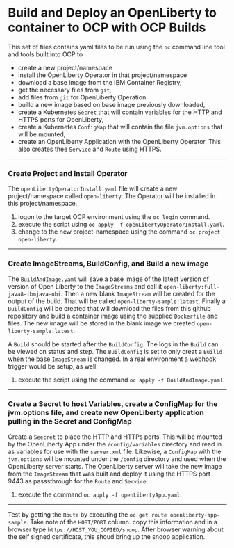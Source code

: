 # Build and Deploy an OpenLiberty to container to OCP with OCP Builds #

This set of files contains yaml files to be run using the `oc` command line tool and tools built into OCP to 
- create a new project/namespace
- install the OpenLiberty Operator in that project/namespace
- download a base image from the IBM Container Registry, 
- get the necessary files from `git`, 
- add files from `git` for OpenLiberty Operation
- builld a new image based on base image previously downloaded, 
- create a Kubernetes `Secret` that will contain variables for the HTTP and HTTPS ports for OpenLiberty,
- create a Kubernetes `ConfigMap` that will contain the file `jvm.options` that will be mounted,
- create an OpenLiberty Application with the OpenLiberty Operator.  This also creates thee `Service` and `Route` using HTTPS.
---
### Create Project and Install Operator ###

The `openLibertyOperatorInstall.yaml` file will create a new project/namespace called `open-liberty`.  The Operator will be installed in this project/namespace.

1. logon to the target OCP environment using the `oc login` command.
2. execute the script using `oc apply -f openLibertyOperatorInstall.yaml`.
3. change to the new project-namespace using the command `oc project open-liberty`.
---
### Create ImageStreams, BuildConfig, and Build a new image ###

The `BuildAndImage.yaml` will save a base image of the latest version of version of Open Liberty to the `ImageStreams` and call it `open-liberty:full-java8-ibmjava-ubi`.  Then a new blank `ImageStream` will be created for the output of the build.  That will be called `open-liberty-sample:latest`.  Finally a `BuildConfig` will be created that will download the files from this github repository and build a container image using the supplied `Dockerfile` and files.  The new image will be stored in the blank image we created `open-liberty-sample:latest`.

A `Build` should be started after the `BuildConfig`.  The logs in the `Build` can be viewed on status and step.  The `BuildConfig` is set to only creat a `Builld` when the base `ImageStream` is changed.  In a real environment a webhook trigger would be setup, as well.

1. execute the script using the command `oc apply -f BuildAndImage.yaml`.
---
### Create a Secret to host Variables, create a ConfigMap for the jvm.options file, and create new OpenLiberty application pulling in the Secret and ConfigMap ###

Create a `Seecret` to place the HTTP and HTTPs ports.  This will be mounted by the OpenLiberty App under the `/config/variables` directory and read in as variables for use with the `server.xml` file.  Likewise, a `ConfigMap` with the `jvm.options` will be mounted under the `/config` directory and used when the OpenLiberty server starts.  The OpenLiberty server will take the new image from the `ImageStream` that was built and deploy it using the HTTPS port 9443 as passsthrough for the `Route` and `Service`.  

1. execute the command `oc apply -f openLibertyApp.yaml`.
---

Test by getting the `Route` by executing the `oc get route openliberty-app-sample`.  Take note of the `HOST/PORT` column.  copy this information and in a browser type `https://HOST_YOU_COPIED/snoop`.  After browser warning about the self signed certificate, this shoud bring up the snoop application.

